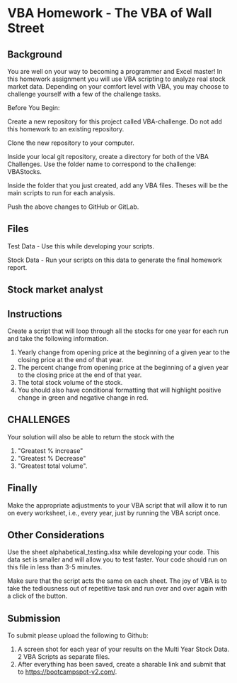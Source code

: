 # VBA Homework - The VBA of Wall Street

## Background
You are well on your way to becoming a programmer and Excel master! In this homework assignment you will use VBA scripting to analyze real stock market data. Depending on your comfort level with VBA, you may choose to challenge yourself with a few of the challenge tasks.

Before You Begin:

Create a new repository for this project called VBA-challenge. Do not add this homework to an existing repository.

Clone the new repository to your computer.

Inside your local git repository, create a directory for both of the VBA Challenges. Use the folder name to correspond to the challenge: VBAStocks.

Inside the folder that you just created, add any VBA files. Theses will be the main scripts to run for each analysis.

Push the above changes to GitHub or GitLab.

## Files

Test Data - Use this while developing your scripts.

Stock Data - Run your scripts on this data to generate the final homework report.

## Stock market analyst

## Instructions
Create a script that will loop through all the stocks for one year for each run and take the following information.
1. Yearly change from opening price at the beginning of a given year to the closing price at the end of that year.
2. The percent change from opening price at the beginning of a given year to the closing price at the end of that year.
3. The total stock volume of the stock.
4. You should also have conditional formatting that will highlight positive change in green and negative change in red.

## CHALLENGES
Your solution will also be able to return the stock with the 
1. "Greatest % increase"
2. "Greatest % Decrease" 
3. "Greatest total volume". 

## Finally 
Make the appropriate adjustments to your VBA script that will allow it to run on every worksheet, i.e., every year, just by running the VBA script once.

## Other Considerations
Use the sheet alphabetical_testing.xlsx while developing your code. This data set is smaller and will allow you to test faster. Your code should run on this file in less than 3-5 minutes.

Make sure that the script acts the same on each sheet. The joy of VBA is to take the tediousness out of repetitive task and run over and over again with a click of the button.

## Submission

To submit please upload the following to Github:
1. A screen shot for each year of your results on the Multi Year Stock Data.
2  VBA Scripts as separate files.
3. After everything has been saved, create a sharable link and submit that to https://bootcampspot-v2.com/.


